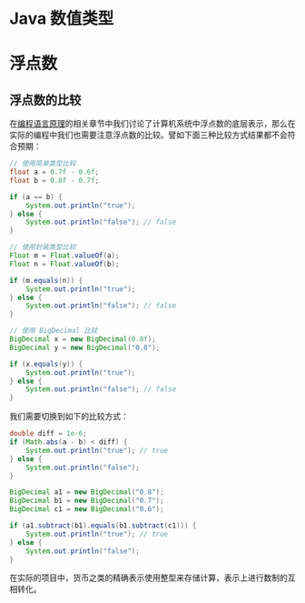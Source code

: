 # Java 数值类型

# 浮点数

## 浮点数的比较

在[编程语言原理](https://ngte-pl.gitbook.io/i/?q=浮点数)的相关章节中我们讨论了计算机系统中浮点数的底层表示，那么在实际的编程中我们也需要注意浮点数的比较。譬如下面三种比较方式结果都不会符合预期：

```java
// 使用简单类型比较
float a = 0.7f - 0.6f;
float b = 0.8f - 0.7f;

if (a == b) {
    System.out.println("true");
} else {
    System.out.println("false"); // false
}

// 使用封装类型比较
Float m = Float.valueOf(a);
Float n = Float.valueOf(b);

if (m.equals(n)) {
    System.out.println("true");
} else {
    System.out.println("false"); // false
}

// 使用 BigDecimal 比较
BigDecimal x = new BigDecimal(0.8f);
BigDecimal y = new BigDecimal("0.8");

if (x.equals(y)) {
    System.out.println("true");
} else {
    System.out.println("false"); // false
}
```

我们需要切换到如下的比较方式：

```java
double diff = 1e-6;
if (Math.abs(a - b) < diff) {
    System.out.println("true"); // true
} else {
    System.out.println("false");
}

BigDecimal a1 = new BigDecimal("0.8");
BigDecimal b1 = new BigDecimal("0.7");
BigDecimal c1 = new BigDecimal("0.6");

if (a1.subtract(b1).equals(b1.subtract(c1))) {
    System.out.println("true"); // true
} else {
    System.out.println("false");
}
```

在实际的项目中，货币之类的精确表示使用整型来存储计算，表示上进行数制的互相转化。

